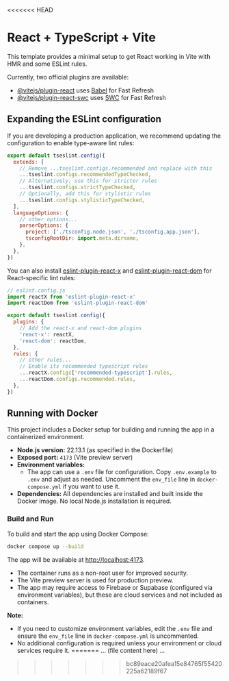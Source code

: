 <<<<<<< HEAD
# React + TypeScript + Vite

This template provides a minimal setup to get React working in Vite with HMR and some ESLint rules.

Currently, two official plugins are available:

- [@vitejs/plugin-react](https://github.com/vitejs/vite-plugin-react/blob/main/packages/plugin-react) uses [Babel](https://babeljs.io/) for Fast Refresh
- [@vitejs/plugin-react-swc](https://github.com/vitejs/vite-plugin-react/blob/main/packages/plugin-react-swc) uses [SWC](https://swc.rs/) for Fast Refresh

## Expanding the ESLint configuration

If you are developing a production application, we recommend updating the configuration to enable type-aware lint rules:

```js
export default tseslint.config({
  extends: [
    // Remove ...tseslint.configs.recommended and replace with this
    ...tseslint.configs.recommendedTypeChecked,
    // Alternatively, use this for stricter rules
    ...tseslint.configs.strictTypeChecked,
    // Optionally, add this for stylistic rules
    ...tseslint.configs.stylisticTypeChecked,
  ],
  languageOptions: {
    // other options...
    parserOptions: {
      project: ['./tsconfig.node.json', './tsconfig.app.json'],
      tsconfigRootDir: import.meta.dirname,
    },
  },
})
```

You can also install [eslint-plugin-react-x](https://github.com/Rel1cx/eslint-react/tree/main/packages/plugins/eslint-plugin-react-x) and [eslint-plugin-react-dom](https://github.com/Rel1cx/eslint-react/tree/main/packages/plugins/eslint-plugin-react-dom) for React-specific lint rules:

```js
// eslint.config.js
import reactX from 'eslint-plugin-react-x'
import reactDom from 'eslint-plugin-react-dom'

export default tseslint.config({
  plugins: {
    // Add the react-x and react-dom plugins
    'react-x': reactX,
    'react-dom': reactDom,
  },
  rules: {
    // other rules...
    // Enable its recommended typescript rules
    ...reactX.configs['recommended-typescript'].rules,
    ...reactDom.configs.recommended.rules,
  },
})
```

## Running with Docker

This project includes a Docker setup for building and running the app in a containerized environment.

- **Node.js version:** 22.13.1 (as specified in the Dockerfile)
- **Exposed port:** `4173` (Vite preview server)
- **Environment variables:**
  - The app can use a `.env` file for configuration. Copy `.env.example` to `.env` and adjust as needed. Uncomment the `env_file` line in `docker-compose.yml` if you want to use it.
- **Dependencies:** All dependencies are installed and built inside the Docker image. No local Node.js installation is required.

### Build and Run

To build and start the app using Docker Compose:

```sh
docker compose up --build
```

The app will be available at [http://localhost:4173](http://localhost:4173).

- The container runs as a non-root user for improved security.
- The Vite preview server is used for production preview.
- The app may require access to Firebase or Supabase (configured via environment variables), but these are cloud services and not included as containers.

**Note:**
- If you need to customize environment variables, edit the `.env` file and ensure the `env_file` line in `docker-compose.yml` is uncommented.
- No additional configuration is required unless your environment or cloud services require it.
=======
... (file content here) ...
>>>>>>> bc89eace20afea15e84765f55420225a62189f67

